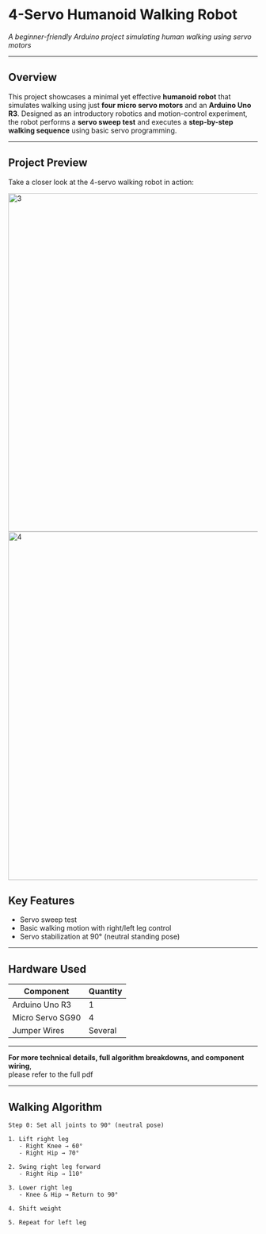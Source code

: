 #  4-Servo Humanoid Walking Robot  
*A beginner-friendly Arduino project simulating human walking using servo motors*

---

##  Overview

This project showcases a minimal yet effective **humanoid robot** that simulates walking using just **four micro servo motors** and an **Arduino Uno R3**. Designed as an introductory robotics and motion-control experiment, the robot performs a **servo sweep test** and executes a **step-by-step walking sequence** using basic servo programming.

---
##  Project Preview

Take a closer look at the 4-servo walking robot in action:

<img width="1161" height="682" alt="3" src="https://github.com/user-attachments/assets/6d86febc-b924-40b2-952a-6d5acfd72f72" />
<img width="1130" height="702" alt="4" src="https://github.com/user-attachments/assets/48f5dae2-28ca-49cc-b3f8-b5abe2aff0da" />





##  Key Features

-  Servo sweep test 
-  Basic walking motion with right/left leg control
-  Servo stabilization at 90° (neutral standing pose)


---

##  Hardware Used

| Component            | Quantity |
|----------------------|----------|
| Arduino Uno R3       | 1        |
| Micro Servo SG90      | 4        |
| Jumper Wires         | Several  |


---
**For more technical details, full algorithm breakdowns, and component wiring**,  
please refer to the full pdf

---
##  Walking Algorithm

```plaintext
Step 0: Set all joints to 90° (neutral pose)

1. Lift right leg
   - Right Knee → 60°
   - Right Hip → 70°

2. Swing right leg forward
   - Right Hip → 110°

3. Lower right leg
   - Knee & Hip → Return to 90°

4. Shift weight

5. Repeat for left leg


